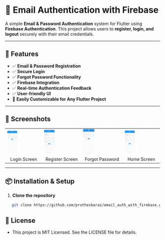 # 📧 Email Authentication with Firebase

A simple **Email & Password Authentication** system for Flutter using **Firebase Authentication**. This project allows users to **register, login, and logout** securely with their email credentials.

---

## 🚀 Features

- ✅ **Email & Password Registration**
- ✅ **Secure Login**
- ✅ **Forgot Password Functionality**
- ✅ **Firebase Integration**
- ✅ **Real-time Authentication Feedback**
- ✅ **User-friendly UI**
- 🌟 **Easily Customizable for Any Flutter Project**

---

## 📸 Screenshots

<table>
  <tr>
    <td><img src="assets/images/img_1.png" width="30%"/></td>
    <td><img src="assets/images/img.png" width="30%"/></td>
    <td><img src="assets/images/img_1.png" width="30%"/></td>
    <td><img src="assets/images/img.png" width="30%"/></td>
  </tr>
  <tr>
    <td align="center">Login Screen</td>
    <td align="center">Register Screen</td>
    <td align="center">Forgot Password</td>
    <td align="center">Home Screen</td>
  </tr>
</table>



--- 

## 📦 Installation & Setup

1. **Clone the repository**
```bash
   git clone https://github.com/prothesbarai/email_auth_with_firebase.git
```

## 📜 License
- This project is MIT Licensed. See the LICENSE file for details.